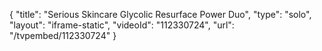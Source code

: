 {
    "title": "Serious Skincare Glycolic Resurface Power Duo",
    "type": "solo",
    "layout": "iframe-static",
    "videoId": "112330724",
    "url": "\/tvpembed\/112330724"
}